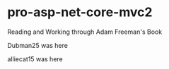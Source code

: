 # pro-asp-net-core-mvc2
Reading and Working through Adam Freeman's Book

Dubman25 was here

alliecat15 was here
